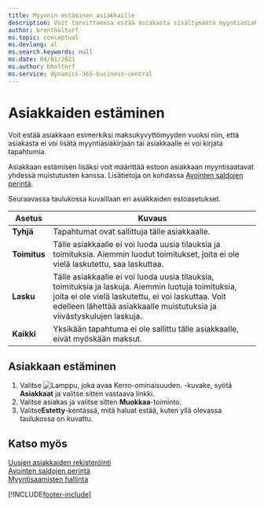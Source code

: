 ```yaml
---
title: Myynnin estäminen asiakkaille
description: Voit tarvittaessa estää asiakasta sisältymästä myyntiasiakirjoihin ja muihin myyntitapahtumiin.
author: brentholtorf
ms.topic: conceptual
ms.devlang: al
ms.search.keywords: null
ms.date: 04/01/2021
ms.author: bholtorf
ms.service: dynamics-365-business-central
---
```

# Asiakkaiden estäminen
Voit estää asiakkaan esimerkiksi maksukyvyttömyyden vuoksi niin, että asiakasta ei voi lisätä myyntiasiakirjaan tai asiakkaalle ei voi kirjata tapahtumia.

Asiakkaan estämisen lisäksi voit määrittää estoon asiakkaan myyntisaatavat yhdessä muistutusten kanssa. Lisätietoja on kohdassa [Avointen saldojen perintä](receivables-collect-outstanding-balances.md).   

Seuraavassa taulukossa kuvaillaan eri asiakkaiden estoasetukset.  

|Asetus|Kuvaus|  
|--------------------|------------|  
|**Tyhjä**|Tapahtumat ovat sallittuja tälle asiakkaalle.|
|**Toimitus**|Tälle asiakkaalle ei voi luoda uusia tilauksia ja toimituksia. Aiemmin luodut toimitukset, joita ei ole vielä laskutettu, saa laskuttaa.|  
|**Lasku**|Tälle asiakkaalle ei voi luoda uusia tilauksia, toimituksia ja laskuja. Aiemmin luotuja toimituksia, joita ei ole vielä laskutettu, ei voi laskuttaa. Voit edelleen lähettää asiakkaalle muistutuksia ja viivästyskulujen laskuja.|  
|**Kaikki**|Yksikään tapahtuma ei ole sallittu tälle asiakkaalle, eivät myöskään maksut.|  

## Asiakkaan estäminen  
1. Valitse ![Lamppu, joka avaa Kerro-ominaisuuden.](media/ui-search/search_small.png "Kerro, mitä haluat tehdä") -kuvake, syötä **Asiakkaat** ja valitse sitten vastaava linkki.
2. Valitse asiakas ja valitse sitten **Muokkaa**-toiminto.
3. Valitse**Estetty**-kentässä, mitä haluat estää, kuten yllä olevassa taulukossa on kuvattu.

## Katso myös  
[Uusien asiakkaiden rekisteröinti](sales-how-register-new-customers.md)  
[Avointen saldojen perintä](receivables-collect-outstanding-balances.md)  
[Myyntisaamisten hallinta](receivables-manage-receivables.md)  


[!INCLUDE[footer-include](includes/footer-banner.md)]